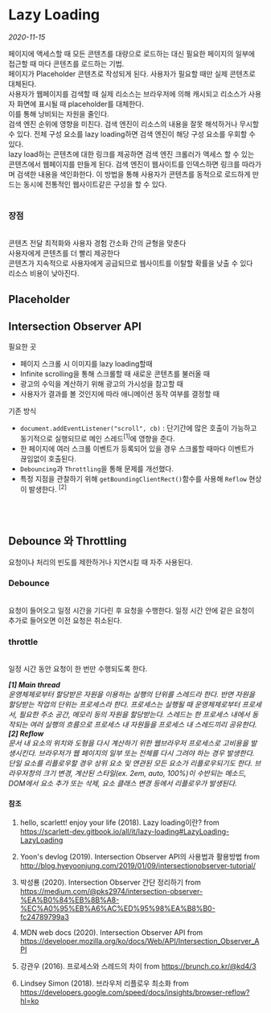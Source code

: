 # Lazy Loading 
_2020-11-15_

페이지에 액세스할 때 모든 콘텐츠를 대량으로 로드하는 대신 필요한 페이지의 일부에 접근할 때 마다 콘텐츠를 로드하는 기법. <br>
페이지가 Placeholder 콘텐츠로 작성되게 된다. 사용자가 필요할 때만 실제 콘텐츠로 대체된다. <br>
사용자가 웹페이지를 검색할 때 실제 리소스는 브라우저에 의해 캐시되고 리소스가 사용자 화면에 표시될 때 placeholder를 대체한다. <br>
이를 통해 낭비되는 자원을 줄인다. <br>
검색 엔진 순위에 영향을 미친다. 검색 엔진이 리소스의 내용을 잘못 해석하거나 무시할 수 있다. 전체 구성 요소를 lazy loading하면 검색 엔진이 해당 구성 요소를 우회할 수 있다. <br>
lazy load하는 콘텐츠에 대한 링크를 제공하면 검색 엔진 크롤러가 액세스 할 수 있는 콘텐츠에서 웹페이지를 만들게 된다. 검색 엔진이 웹사이트를 인덱스하면 링크를 따라가며 검색한 내용을 색인화한다. 이 방법을 통해 사용자가 콘텐츠를 동적으로 로드하게 만드는 동시에 전통적인 웹사이트같은 구성을 할 수 있다.<br>
<br>
### 장점
<br>
콘텐츠 전달 최적화와 사용자 경험 간소화 간의 균형을 맞춘다<br>
사용자에게 콘텐츠를 더 빨리 제공한다<br>
콘텐츠가 지속적으로 사용자에게 공급되므로 웹사이트를 이탈할 확률을 낮출 수 있다<br>
리소스 비용이 낮아진다.

## Placeholder

## Intersection Observer API

필요한 곳
- 페이지 스크롤 시 이미지를 lazy loading할때
- Infinite scrolling을 통해 스크롤할 때 새로운 콘텐츠를 불러올 때
- 광고의 수익을 계산하기 위해 광고의 가시성을 참고할 때
- 사용자가 결과를 볼 것인지에 따라 애니메이션 동작 여부를 결정할 때

기존 방식
- `document.addEventListener("scroll", cb)` : 단기간에 많은 호출이 가능하고 동기적으로 실행되므로 메인 스레드<sup>[1]</sup>에 영향을 준다.
- 한 페이지에 여러 스크롤 이벤트가 등록되어 있을 경우 스크롤할 때마다 이벤트가 끊임없이 호출된다. 
- `Debouncing`과 `Throttling`을 통해 문제를 개선했다. 
- 특정 지점을 관찰하기 위해 `getBoundingClientRect()`함수를 사용해 `Reflow` 현상이 발생한다. <sup>[2]</sup> 

<br><br>
## Debounce 와 Throttling 

요청이나 처리의 빈도를 제한하거나 지연시킬 때 자주 사용된다. 
<br>

### Debounce
<br>
요청이 들어오고 일정 시간을 기다린 후 요청을 수행한다. 일정 시간 안에 같은 요청이 추가로 들어오면 이전 요청은 취소된다. 
<br>

### throttle
<br>
일정 시간 동안 요청이 한 번만 수행되도록 한다.
<br>



_**[1] Main thread** <br> 운영체제로부터 할당받은 자원을 이용하는 실행의 단위를 스레드라 한다. 반면 자원을 할당받는 작업의 단위는 프로세스라 한다. 프로세스는 실행될 때 운영체제로부터 프로세서, 필요한 주소 공간, 메모리 등의 자원을 할당받는다. 스레드는 한 프로세스 내에서 동작되는 여러 실행의 흐름으로 프로세스 내 자원들을 프로세스 내 스레드끼리 공유한다._ <br>
_**[2] Reflow**<br> 문서 내 요소의 위치와 도형을 다시 계산하기 위한 웹브라우저 프로세스로 고비용을 발생시킨다. 브라우저가 웹 페이지의 일부 또는 전체를 다시 그려야 하는 경우 발생한다. 단일 요소를 리플로우할 경우 상위 요소 및 연관된 모든 요소가 리플로우되기도 한다. 브라우저창의 크기 변경, 계산된 스타일(ex. 2em, auto, 100%)이 수반되는 메소드, DOM에서 요소 추가 또는 삭제, 요소 클래스 변경 등에서 리플로우가 발생된다._<br>

#### 참조

1. hello, scarlett! enjoy your life (2018). Lazy loading이란? from https://scarlett-dev.gitbook.io/all/it/lazy-loading#LazyLoading-LazyLoading

2. Yoon's devlog (2019). Intersection Observer API의 사용법과 활용방법 from http://blog.hyeyoonjung.com/2019/01/09/intersectionobserver-tutorial/

3. 박성룡 (2020). Intersection Observer 간단 정리하기 from https://medium.com/@pks2974/intersection-observer-%EA%B0%84%EB%8B%A8-%EC%A0%95%EB%A6%AC%ED%95%98%EA%B8%B0-fc24789799a3

4. MDN web docs (2020). Intersection Observer API from https://developer.mozilla.org/ko/docs/Web/API/Intersection_Observer_API

5. 강관우 (2016). 프로세스와 스레드의 차이 from https://brunch.co.kr/@kd4/3

6. Lindsey Simon (2018). 브라우저 리플로우 최소화 from https://developers.google.com/speed/docs/insights/browser-reflow?hl=ko